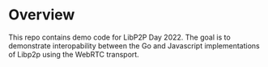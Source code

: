 # Overview

This repo contains demo code for LibP2P Day 2022. The goal is to demonstrate interopability between the
Go and Javascript implementations of Libp2p using the WebRTC transport.